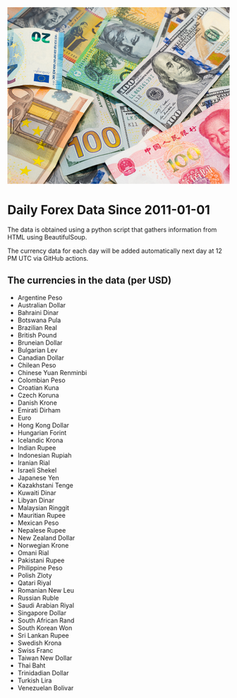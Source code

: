 <img src="forex_image.jpeg" alt="forex_image" width="1000" height="400"/>

# Daily Forex Data Since 2011-01-01

The data is obtained using a python script that gathers information from HTML using BeautifulSoup. 

The currency data for each day will be added automatically next day at 12 PM UTC via GitHub actions.

## The currencies in the data (per USD)
- Argentine Peso
- Australian Dollar
- Bahraini Dinar
- Botswana Pula
- Brazilian Real
- British Pound
- Bruneian Dollar
- Bulgarian Lev
- Canadian Dollar
- Chilean Peso
- Chinese Yuan Renminbi
- Colombian Peso
- Croatian Kuna
- Czech Koruna
- Danish Krone
- Emirati Dirham
- Euro
- Hong Kong Dollar
- Hungarian Forint
- Icelandic Krona
- Indian Rupee
- Indonesian Rupiah
- Iranian Rial
- Israeli Shekel
- Japanese Yen
- Kazakhstani Tenge
- Kuwaiti Dinar
- Libyan Dinar
- Malaysian Ringgit
- Mauritian Rupee
- Mexican Peso
- Nepalese Rupee
- New Zealand Dollar
- Norwegian Krone
- Omani Rial
- Pakistani Rupee
- Philippine Peso
- Polish Zloty
- Qatari Riyal
- Romanian New Leu
- Russian Ruble
- Saudi Arabian Riyal
- Singapore Dollar
- South African Rand
- South Korean Won
- Sri Lankan Rupee
- Swedish Krona
- Swiss Franc
- Taiwan New Dollar
- Thai Baht
- Trinidadian Dollar
- Turkish Lira
- Venezuelan Bolivar
